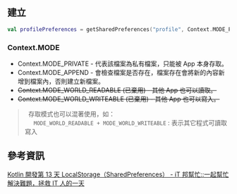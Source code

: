 ## 建立

```kotlin
val profilePreferences = getSharedPreferences("profile", Context.MODE_PRIVATE) val profileEditor = profilePreferences.edit() profileEditor.putString(name, "login_name")
```

### Context.MODE
-   Context.MODE_PRIVATE - 代表該檔案為私有檔案，只能被 App 本身存取。
-   Context.MODE_APPEND - 會檢查檔案是否存在，檔案存在會將新的內容新增到檔案內，否則建立新檔案。
-   ~~Context.MODE_WORLD_READABLE (已棄用) - 其他 App 也可以讀取。~~
-   ~~Context.MODE_WORLD_WRITEABLE (已棄用)  - 其他 App 也可以寫入。~~

>   存取模式也可以混著使用，如：  
     `MODE_WORLD_READABLE + MODE_WORLD_WRITEABLE` : 表示其它程式可讀取寫入


## 參考資訊
[Kotlin 開發第 13 天 LocalStorage（SharedPreferences） - iT 邦幫忙::一起幫忙解決難題，拯救 IT 人的一天](https://ithelp.ithome.com.tw/articles/10191814)